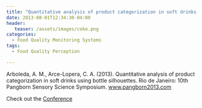 ```yaml
---
title: "Quantitative analysis of product categorization in soft drinks using bottle silhouettes"
date: 2013-08-01T12:34:30-04:00
header:
   teaser: /assets/images/coke.png
categories:
  - Food Quality Monitoring Systems
tags:
  - Food Quality Perception

---
```

Arboleda, A. M., Arce-Lopera, C. A.  (2013). 
Quantitative analysis of product categorization in soft drinks using bottle silhouettes. 
Rio de Janeiro: 10th Pangborn Sensory Science Symposium. www.pangborn2013.com

Check out the [Conference][URL] 

[URL]:   http://www.pangbornsymposium.com/